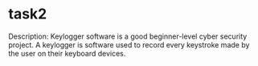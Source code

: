 # task2
Description: Keylogger software is a good beginner-level cyber security project. A keylogger is software used to record every keystroke made by the user on their keyboard devices.
